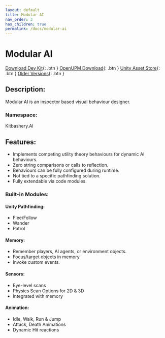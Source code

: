 ```yaml
---
layout: default
title: Modular AI
nav_order: 3
has_children: true
permalink: /docs/modular-ai
---
```


# Modular AI
[Download Dev Kit](https://github.com/Kitbashery/Modular-AI/releases/download/Development-Package/Kitbashery_ModularAI.unitypackage){: .btn }
[OpenUPM Download](https://openupm.com/packages/com.kitbashery.modular-ai/){: .btn }
[Unity Asset Store](https://assetstore.unity.com/packages/slug/231965){: .btn }
[Older Versions](https://github.com/Kitbashery/Modular-AI/releases){: .btn }

## Description:
Modular AI is an inspector based visual behaviour designer.

### Namespace:
Kitbashery.AI

## Features:
* Implements competing utility theory behaviours for dynamic AI behaviours.
* Zero string comparisons or calls to reflection.
* Behaviours can be fully configured during runtime.
* Not tied to a specific pathfinding solution.
* Fully extendable via code modules.

### Built-in Modules:

#### Unity Pathfinding:
* Flee/Follow
* Wander
* Patrol

#### Memory:
* Remember players, AI agents, or environment objects.
* Focus/target objects in memory
* Invoke custom events.

#### Sensors:
* Eye-level scans
* Physics Scan Options for 2D & 3D
* Integrated with memory

#### Animation:
* Idle, Walk, Run & Jump
* Attack, Death Animations
* Dynamic Hit reactions
